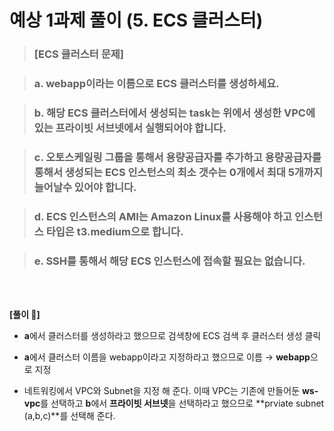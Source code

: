 # **예상 1과제 풀이 (5. ECS 클러스터)**

> ### **[ECS 클러스터 문제]**

> ### a. webapp이라는 이름으로 ECS 클러스터를 생성하세요.

> ### b. 해당 ECS 클러스터에서 생성되는 task는 위에서 생성한 VPC에 있는 프라이빗 서브넷에서 실행되어야 합니다.

> ### c. 오토스케일링 그룹을 통해서 용량공급자를 추가하고 용량공급자를 통해서 생성되는 ECS 인스턴스의 최소 갯수는 0개에서 최대 5개까지 늘어날수 있어야 합니다.

> ### d. ECS 인스턴스의 AMI는 Amazon Linux를 사용해야 하고 인스턴스 타입은 t3.medium으로 합니다.

> ### e. SSH를 통해서 해당 ECS 인스턴스에 접속할 필요는 없습니다.

<br>
<br>

**[풀이 🔽]**

- **a**에서 클러스터를 생성하라고 했으므로 검색창에 ECS 검색 후 클러스터 생성 클릭

- **a**에서 클러스터 이름을 webapp이라고 지정하라고 했으므로 이름 →  **webapp**으로 지정

- 네트워킹에서 VPC와 Subnet을 지정 해 준다. 이때 VPC는 기존에 만들어둔 **ws-vpc**를 선택하고 **b**에서 **프라이빗 서브넷**을 선택하라고 했으므로 **prviate subnet (a,b,c)**를 선택해 준다.